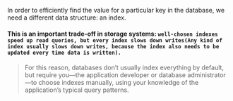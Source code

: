 
In order to efficiently find the value for a particular key in the database, we need a different data structure: an index.

#### This is an important trade-off in storage systems: `well-chosen indexes speed up read queries, but every index slows down writes(Any kind of index usually slows down writes, because the index also needs to be updated every time data is written).` 


> For this reason, databases don’t usually index everything by default, but require you—the application developer or database administrator—to choose indexes manually, using your knowledge of the application’s typical query patterns. 
